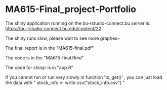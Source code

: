 # MA615-Final_project-Portfolio

The shiny application running on the bu-rstudio-connect.bu server is: https://bu-rstudio-connect.bu.edu/content/22

The shiny runs slow, please wait to see more graphes~

The final report is in the "MA615-final.pdf"

The code is in the "MA615-final.Rmd"

The code for shinyr is in "app.R"

If you cannot run or run very slowly in function 'tq_get()' , you can just load the data with " stock_info <- write.csv("stock_info.csv") "
